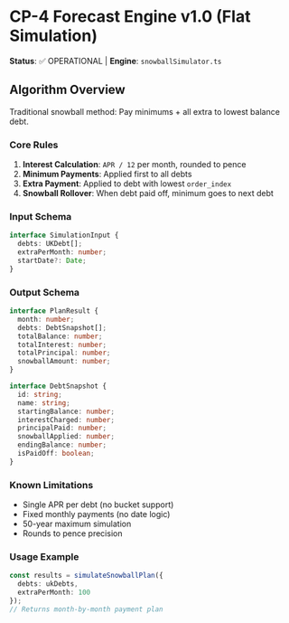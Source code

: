# CP-4 Forecast Engine v1.0 (Flat Simulation)
**Status**: ✅ OPERATIONAL | **Engine**: `snowballSimulator.ts`

## Algorithm Overview
Traditional snowball method: Pay minimums + all extra to lowest balance debt.

### Core Rules
1. **Interest Calculation**: `APR / 12` per month, rounded to pence
2. **Minimum Payments**: Applied first to all debts
3. **Extra Payment**: Applied to debt with lowest `order_index`
4. **Snowball Rollover**: When debt paid off, minimum goes to next debt

### Input Schema
```typescript
interface SimulationInput {
  debts: UKDebt[];
  extraPerMonth: number;
  startDate?: Date;
}
```

### Output Schema  
```typescript
interface PlanResult {
  month: number;
  debts: DebtSnapshot[];
  totalBalance: number;
  totalInterest: number;
  totalPrincipal: number;
  snowballAmount: number;
}

interface DebtSnapshot {
  id: string;
  name: string;
  startingBalance: number;
  interestCharged: number;
  principalPaid: number;
  snowballApplied: number;
  endingBalance: number;
  isPaidOff: boolean;
}
```

### Known Limitations
- Single APR per debt (no bucket support)
- Fixed monthly payments (no date logic)
- 50-year maximum simulation
- Rounds to pence precision

### Usage Example
```typescript
const results = simulateSnowballPlan({
  debts: ukDebts,
  extraPerMonth: 100
});
// Returns month-by-month payment plan
```